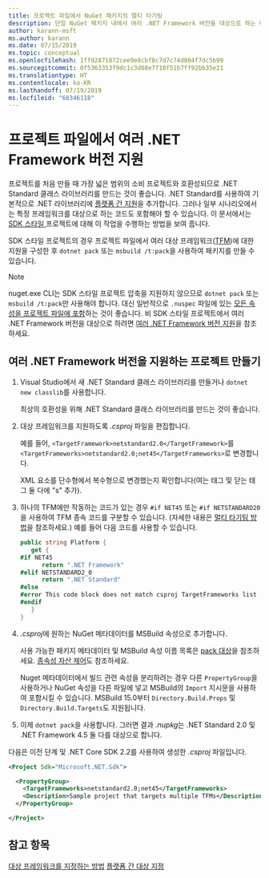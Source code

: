 ```yaml
---
title: 프로젝트 파일에서 NuGet 패키지의 멀티 타기팅
description: 단일 NuGet 패키지 내에서 여러 .NET Framework 버전을 대상으로 하는 다양한 방법에 대한 설명입니다.
author: karann-msft
ms.author: karann
ms.date: 07/15/2019
ms.topic: conceptual
ms.openlocfilehash: 1ff02871872cee9e8cbf8c7d7c74d804f7dc5b99
ms.sourcegitcommit: 0f5363353f9dc1c3d68e7718f51b7ff92bb35e21
ms.translationtype: HT
ms.contentlocale: ko-KR
ms.lasthandoff: 07/19/2019
ms.locfileid: "68346118"
---
```

# <a name="support-multiple-net-framework-versions-in-your-project-file"></a>프로젝트 파일에서 여러 .NET Framework 버전 지원

프로젝트를 처음 만들 때 가장 넓은 범위의 소비 프로젝트와 호환성되므로 .NET Standard 클래스 라이브러리를 만드는 것이 좋습니다. .NET Standard를 사용하여 기본적으로 .NET 라이브러리에 [플랫폼 간 지원](/dotnet/standard/library-guidance/cross-platform-targeting)을 추가합니다. 그러나 일부 시나리오에서는 특정 프레임워크를 대상으로 하는 코드도 포함해야 할 수 있습니다. 이 문서에서는 [SDK 스타일 ](../resources/check-project-format.md) 프로젝트에 대해 이 작업을 수행하는 방법을 보여 줍니다.

SDK 스타일 프로젝트의 경우 프로젝트 파일에서 여러 대상 프레임워크([TFM](/dotnet/standard/frameworks))에 대한 지원을 구성한 후 `dotnet pack` 또는 `msbuild /t:pack`을 사용하여 패키지를 만들 수 있습니다.

> [!NOTE]
> nuget.exe CLI는 SDK 스타일 프로젝트 압축을 지원하지 않으므로 `dotnet pack` 또는 `msbuild /t:pack`만 사용해야 합니다. 대신 일반적으로 `.nuspec` 파일에 있는 [모든 속성을 프로젝트 파일에 포함](../reference/msbuild-targets.md#pack-target)하는 것이 좋습니다. 비 SDK 스타일 프로젝트에서 여러 .NET Framework 버전을 대상으로 하려면 [여러 .NET Framework 버전 지원](supporting-multiple-target-frameworks.md)을 참조하세요.

## <a name="create-a-project-that-supports-multiple-net-framework-versions"></a>여러 .NET Framework 버전을 지원하는 프로젝트 만들기

1. Visual Studio에서 새 .NET Standard 클래스 라이브러리를 만들거나 `dotnet new classlib`를 사용합니다.

   최상의 호환성을 위해 .NET Standard 클래스 라이브러리를 만드는 것이 좋습니다.

2. 대상 프레임워크를 지원하도록 *.csproj* 파일을 편집합니다.

   예를 들어, `<TargetFramework>netstandard2.0</TargetFramework>`를 `<TargetFrameworks>netstandard2.0;net45</TargetFrameworks>`로 변경합니다.

   XML 요소를 단수형에서 복수형으로 변경했는지 확인합니다(여는 태그 및 닫는 태그 둘 다에 "s" 추가).

3. 하나의 TFM에만 작동하는 코드가 있는 경우 `#if NET45` 또는 `#if NETSTANDARD20`을 사용하여 TFM 종속 코드를 구분할 수 있습니다. (자세한 내용은 [멀티 타기팅 방법](/dotnet/core/tutorials/libraries#how-to-multitarget)을 참조하세요.) 예를 들어 다음 코드를 사용할 수 있습니다.

   ```csharp
   public string Platform {
      get {
   #if NET45
         return ".NET Framework"
   #elif NETSTANDARD2_0
         return ".NET Standard"
   #else
   #error This code block does not match csproj TargetFrameworks list
   #endif
      }
   }
   ```

4. *.csproj*에 원하는 NuGet 메타데이터를 MSBuild 속성으로 추가합니다.

   사용 가능한 패키지 메타데이터 및 MSBuild 속성 이름 목록은 [pack 대상](../reference/msbuild-targets.md#pack-target)을 참조하세요. [종속성 자산 제어](../consume-packages/package-references-in-project-files.md#controlling-dependency-assets)도 참조하세요.

   Nuget 메타데이터에서 빌드 관련 속성을 분리하려는 경우 다른 `PropertyGroup`을 사용하거나 NuGet 속성을 다른 파일에 넣고 MSBuild의 `Import` 지시문을 사용하여 포함시킬 수 있습니다. MSBuild 15.0부터 `Directory.Build.Props` 및 `Directory.Build.Targets`도 지원됩니다.

5. 이제 `dotnet pack`을 사용합니다. 그러면 결과 *.nupkg*는 .NET Standard 2.0 및 .NET Framework 4.5 둘 다를 대상으로 합니다.

다음은 이전 단계 및 .NET Core SDK 2.2를 사용하여 생성한 *.csproj* 파일입니다.

```xml
<Project Sdk="Microsoft.NET.Sdk">

  <PropertyGroup>
    <TargetFrameworks>netstandard2.0;net45</TargetFrameworks>
    <Description>Sample project that targets multiple TFMs</Description>
  </PropertyGroup>

</Project>
```

## <a name="see-also"></a>참고 항목

[대상 프레임워크를 지정하는 방법](/dotnet/standard/frameworks#how-to-specify-target-frameworks)
[플랫폼 간 대상 지정](/dotnet/standard/library-guidance/cross-platform-targeting)
